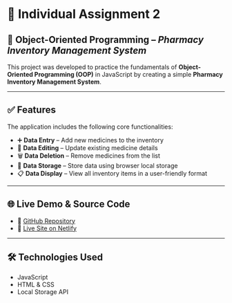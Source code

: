 # 💊 Individual Assignment 2

## 🧱 Object-Oriented Programming – _Pharmacy Inventory Management System_

This project was developed to practice the fundamentals of **Object-Oriented Programming (OOP)** in JavaScript by creating a simple **Pharmacy Inventory Management System**.

---

## ✅ Features

The application includes the following core functionalities:

- ➕ **Data Entry** – Add new medicines to the inventory
- 📝 **Data Editing** – Update existing medicine details
- 🗑️ **Data Deletion** – Remove medicines from the list
- 💾 **Data Storage** – Store data using browser local storage
- 📋 **Data Display** – View all inventory items in a user-friendly format

---

## 🌐 Live Demo & Source Code

- 🔗 [GitHub Repository](https://github.com/MartinusAaD/semester_2_assignment_2)
- 🚀 [Live Site on Netlify](https://semester2-assignment-2.netlify.app)

---

## 🛠️ Technologies Used

- JavaScript
- HTML & CSS
- Local Storage API
